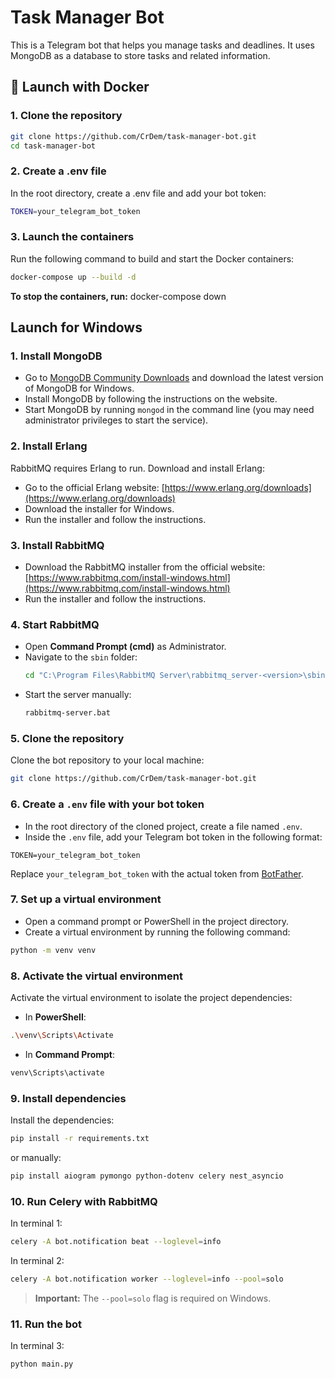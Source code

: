 # Task Manager Bot

This is a Telegram bot that helps you manage tasks and deadlines. It uses MongoDB as a database to store tasks and related information.

## 🚀 Launch with Docker

### 1. Clone the repository
```bash
git clone https://github.com/CrDem/task-manager-bot.git
cd task-manager-bot
```

### 2. Create a .env file
In the root directory, create a .env file and add your bot token:
```bash
TOKEN=your_telegram_bot_token
```

### 3. Launch the containers
Run the following command to build and start the Docker containers:
```bash
docker-compose up --build -d
```
**To stop the containers, run:** docker-compose down

## Launch for Windows

### 1. Install MongoDB

- Go to [MongoDB Community Downloads](https://www.mongodb.com/try/download/community) and download the latest version of MongoDB for Windows.
- Install MongoDB by following the instructions on the website.
- Start MongoDB by running `mongod` in the command line (you may need administrator privileges to start the service).

### 2. Install Erlang
RabbitMQ requires Erlang to run. Download and install Erlang:
- Go to the official Erlang website: [https://www.erlang.org/downloads](https://www.erlang.org/downloads)
- Download the installer for Windows.
- Run the installer and follow the instructions.

### 3. Install RabbitMQ
- Download the RabbitMQ installer from the official website: [https://www.rabbitmq.com/install-windows.html](https://www.rabbitmq.com/install-windows.html)
- Run the installer and follow the instructions.

### 4. Start RabbitMQ
- Open **Command Prompt (cmd)** as Administrator.
- Navigate to the `sbin` folder:
   ```sh
   cd "C:\Program Files\RabbitMQ Server\rabbitmq_server-<version>\sbin"
   ```
- Start the server manually:
   ```sh
   rabbitmq-server.bat
   ```

### 5. Clone the repository

Clone the bot repository to your local machine:
```bash
git clone https://github.com/CrDem/task-manager-bot.git
```

### 6. Create a `.env` file with your bot token

- In the root directory of the cloned project, create a file named `.env`.
- Inside the `.env` file, add your Telegram bot token in the following format:
```env
TOKEN=your_telegram_bot_token
```
Replace `your_telegram_bot_token` with the actual token from [BotFather](https://core.telegram.org/bots#botfather).

### 7. Set up a virtual environment

- Open a command prompt or PowerShell in the project directory.
- Create a virtual environment by running the following command:
```bash
python -m venv venv
```

### 8. Activate the virtual environment

Activate the virtual environment to isolate the project dependencies:
- In **PowerShell**:
```bash
.\venv\Scripts\Activate
```
- In **Command Prompt**:
```bash
venv\Scripts\activate
```

### 9. Install dependencies
Install the dependencies:
```bash
pip install -r requirements.txt
```
or manually:
```bash
pip install aiogram pymongo python-dotenv celery nest_asyncio
```

### 10. Run Celery with RabbitMQ
In terminal 1:
```bash
celery -A bot.notification beat --loglevel=info 
```
In terminal 2:
```bash
celery -A bot.notification worker --loglevel=info --pool=solo
```

> **Important:** The `--pool=solo` flag is required on Windows.

### 11. Run the bot
In terminal 3:
```bash
python main.py
```
